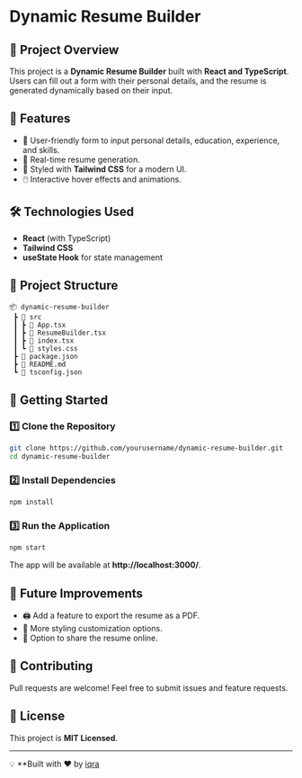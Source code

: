 # Dynamic Resume Builder

## 🚀 Project Overview
This project is a **Dynamic Resume Builder** built with **React and TypeScript**. Users can fill out a form with their personal details, and the resume is generated dynamically based on their input.

## 🎯 Features
- 📌 User-friendly form to input personal details, education, experience, and skills.
- 📄 Real-time resume generation.
- 🎨 Styled with **Tailwind CSS** for a modern UI.
- 🖱️ Interactive hover effects and animations.

## 🛠️ Technologies Used
- **React** (with TypeScript)
- **Tailwind CSS**
- **useState Hook** for state management

## 📂 Project Structure
```
📦 dynamic-resume-builder
 ┣ 📂 src
 ┃ ┣ 📜 App.tsx
 ┃ ┣ 📜 ResumeBuilder.tsx
 ┃ ┣ 📜 index.tsx
 ┃ ┗ 📜 styles.css
 ┣ 📜 package.json
 ┣ 📜 README.md
 ┗ 📜 tsconfig.json
```

## 🚀 Getting Started
### 1️⃣ Clone the Repository
```bash
git clone https://github.com/yourusername/dynamic-resume-builder.git
cd dynamic-resume-builder
```

### 2️⃣ Install Dependencies
```bash
npm install
```

### 3️⃣ Run the Application
```bash
npm start
```
The app will be available at **http://localhost:3000/**.

## 📌 Future Improvements
- 🖨️ Add a feature to export the resume as a PDF.
- 🎨 More styling customization options.
- 🔗 Option to share the resume online.

## 🤝 Contributing
Pull requests are welcome! Feel free to submit issues and feature requests.

## 📜 License
This project is **MIT Licensed**.

---
💡 **Built with ❤️ by [iqra](https://github.com/Iqrahussain-041/Dynamic-Resume-Builder-Milestone-3-.git)
